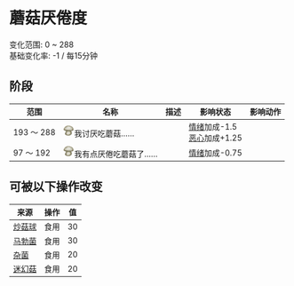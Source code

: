 # 蘑菇<nobr>厌倦度</nobr>  
变化范围: 0 ~ 288  
基础变化率: -1 / 每15分钟  
## 阶段  
范围  |  名称  |  描述  |  影响状态  |  影响动作  
----  |  ----  |  ----  |  ----  |  ----  
193 ～ 288  |  <img decoding="async" src="Sprite/SaturationMushrooms.png" style="width:20px;">我讨厌吃蘑菇……  |    |  [情绪](Morale.md)加成-1.5<br>[恶心](Nausea.md)加成+1.25  |    
97 ～ 192  |  <img decoding="async" src="Sprite/SaturationMushrooms.png" style="width:20px;">我有点厌倦吃蘑菇了……  |    |  [情绪](Morale.md)加成-0.75  |    
## 可被以下操作改变  
来源  |  操作  |  值  
----  |  ----  |  ----  
[炒菇球](FriedPuffballs.md)  |  食用  |  30  
[马勃菌](Puffballs.md)  |  食用  |  30  
[杂菌](AssortedMushrooms.md)  |  食用  |  20  
[迷幻菇](MagicMushrooms.md)  |  食用  |  20  
